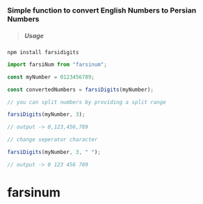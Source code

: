 ### Simple function to convert English Numbers to Persian Numbers

> ##### Usage

`npm install farsidigits`

```javascript
import farsiNum from "farsinum";

const myNumber = 0123456789;

const convertedNumbers = farsiDigits(myNumber);

// you can split numbers by providing a split range

farsiDigits(myNumber, 3);

// output -> 0,123,456,789

// change seperator character

farsiDigits(myNumber, 3, " ");

// output -> 0 123 456 789
```

# farsinum
